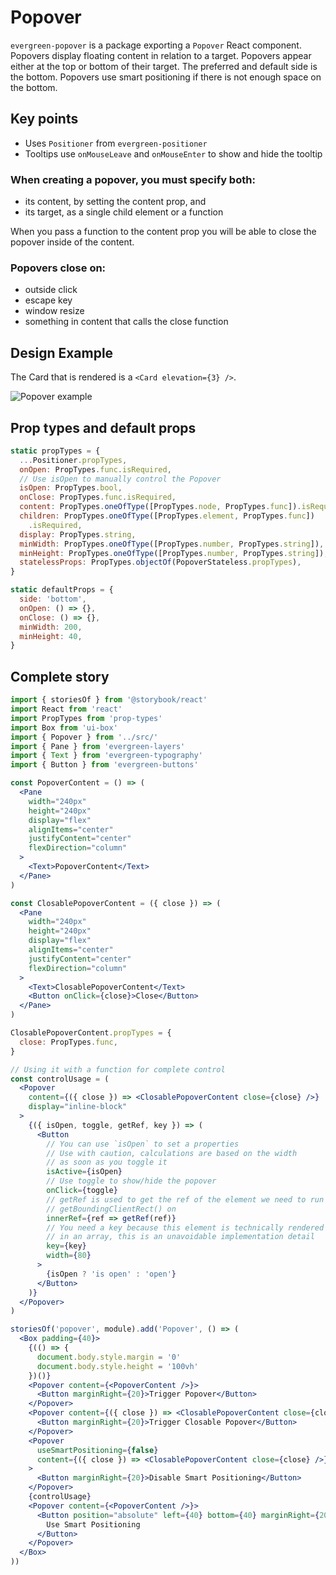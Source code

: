 # Popover

`evergreen-popover` is a package exporting a `Popover` React component.
Popovers display floating content in relation to a target.
Popovers appear either at the top or bottom of their target.
The preferred and default side is the bottom.
Popovers use smart positioning if there is not enough space on the bottom.

## Key points

* Uses `Positioner` from `evergreen-positioner`
* Tooltips use `onMouseLeave` and `onMouseEnter` to show and hide the tooltip

### When creating a popover, you must specify both:

* its content, by setting the content prop, and
* its target, as a single child element or a function

When you pass a function to the content prop you will be able to close the popover inside of the content.

### Popovers close on:

* outside click
* escape key
* window resize
* something in content that calls the close function


## Design Example

The Card that is rendered is a `<Card elevation={3} />`.

![Popover example](https://user-images.githubusercontent.com/564463/31321453-2f0d15ce-ac3b-11e7-81a3-0471242bc76f.png)

## Prop types and default props

```js
static propTypes = {
  ...Positioner.propTypes,
  onOpen: PropTypes.func.isRequired,
  // Use isOpen to manually control the Popover
  isOpen: PropTypes.bool,
  onClose: PropTypes.func.isRequired,
  content: PropTypes.oneOfType([PropTypes.node, PropTypes.func]).isRequired,
  children: PropTypes.oneOfType([PropTypes.element, PropTypes.func])
    .isRequired,
  display: PropTypes.string,
  minWidth: PropTypes.oneOfType([PropTypes.number, PropTypes.string]),
  minHeight: PropTypes.oneOfType([PropTypes.number, PropTypes.string]),
  statelessProps: PropTypes.objectOf(PopoverStateless.propTypes),
}

static defaultProps = {
  side: 'bottom',
  onOpen: () => {},
  onClose: () => {},
  minWidth: 200,
  minHeight: 40,
}
```

## Complete story

```jsx
import { storiesOf } from '@storybook/react'
import React from 'react'
import PropTypes from 'prop-types'
import Box from 'ui-box'
import { Popover } from '../src/'
import { Pane } from 'evergreen-layers'
import { Text } from 'evergreen-typography'
import { Button } from 'evergreen-buttons'

const PopoverContent = () => (
  <Pane
    width="240px"
    height="240px"
    display="flex"
    alignItems="center"
    justifyContent="center"
    flexDirection="column"
  >
    <Text>PopoverContent</Text>
  </Pane>
)

const ClosablePopoverContent = ({ close }) => (
  <Pane
    width="240px"
    height="240px"
    display="flex"
    alignItems="center"
    justifyContent="center"
    flexDirection="column"
  >
    <Text>ClosablePopoverContent</Text>
    <Button onClick={close}>Close</Button>
  </Pane>
)

ClosablePopoverContent.propTypes = {
  close: PropTypes.func,
}

// Using it with a function for complete control
const controlUsage = (
  <Popover
    content={({ close }) => <ClosablePopoverContent close={close} />}
    display="inline-block"
  >
    {({ isOpen, toggle, getRef, key }) => (
      <Button
        // You can use `isOpen` to set a properties
        // Use with caution, calculations are based on the width
        // as soon as you toggle it
        isActive={isOpen}
        // Use toggle to show/hide the popover
        onClick={toggle}
        // getRef is used to get the ref of the element we need to run
        // getBoundingClientRect() on
        innerRef={ref => getRef(ref)}
        // You need a key because this element is technically rendered
        // in an array, this is an unavoidable implementation detail
        key={key}
        width={80}
      >
        {isOpen ? 'is open' : 'open'}
      </Button>
    )}
  </Popover>
)

storiesOf('popover', module).add('Popover', () => (
  <Box padding={40}>
    {(() => {
      document.body.style.margin = '0'
      document.body.style.height = '100vh'
    })()}
    <Popover content={<PopoverContent />}>
      <Button marginRight={20}>Trigger Popover</Button>
    </Popover>
    <Popover content={({ close }) => <ClosablePopoverContent close={close} />}>
      <Button marginRight={20}>Trigger Closable Popover</Button>
    </Popover>
    <Popover
      useSmartPositioning={false}
      content={({ close }) => <ClosablePopoverContent close={close} />}
    >
      <Button marginRight={20}>Disable Smart Positioning</Button>
    </Popover>
    {controlUsage}
    <Popover content={<PopoverContent />}>
      <Button position="absolute" left={40} bottom={40} marginRight={20}>
        Use Smart Positioning
      </Button>
    </Popover>
  </Box>
))
```
